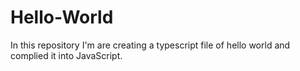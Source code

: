 # Hello-World
In this repository I'm are creating a typescript file of hello world and complied it into JavaScript.
